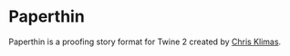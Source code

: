 # Paperthin

Paperthin is a proofing story format for Twine 2 created by [Chris Klimas](<chris@twinery.org>).
